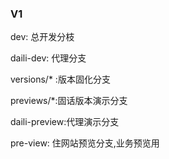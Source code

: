
### V1

dev: 总开发分枝

daili-dev: 代理分支

versions/* :版本固化分支

previews/*:固话版本演示分支

daili-preview:代理演示分支

pre-view: 住网站预览分支,业务预览用
